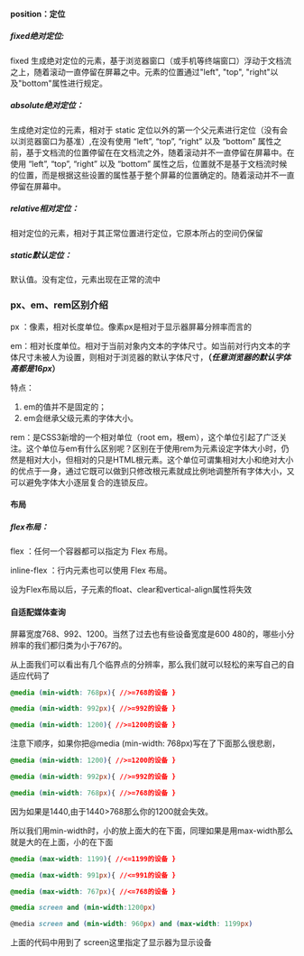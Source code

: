 #### **position：定位**

##### fixed绝对定位:

fixed 生成绝对定位的元素，基于浏览器窗口（或手机等终端窗口）浮动于文档流之上，随着滚动一直停留在屏幕之中。元素的位置通过"left", "top", "right"以及"bottom"属性进行规定。

##### absolute绝对定位：

生成绝对定位的元素，相对于 static 定位以外的第一个父元素进行定位（没有会以浏览器窗口为基准）,在没有使用 “left”, “top”, “right” 以及 “bottom” 属性之前，基于文档流的位置停留在在文档流之外，随着滚动并不一直停留在屏幕中。在使用 “left”, “top”, “right” 以及 “bottom” 属性之后，位置就不是基于文档流时候的位置，而是根据这些设置的属性基于整个屏幕的位置确定的。随着滚动并不一直停留在屏幕中。

##### relative相对定位：

相对定位的元素，相对于其正常位置进行定位，它原本所占的空间仍保留

##### static默认定位：

默认值。没有定位，元素出现在正常的流中



### px、em、rem区别介绍

px ：像素，相对长度单位。像素px是相对于显示器屏幕分辨率而言的

em：相对长度单位。相对于当前对象内文本的字体尺寸。如当前对行内文本的字体尺寸未被人为设置，则相对于浏览器的默认字体尺寸，**（*任意浏览器的默认字体高都是16px*）**

特点：

1. em的值并不是固定的；
2. em会继承父级元素的字体大小。

rem：是CSS3新增的一个相对单位（root em，根em），这个单位引起了广泛关注。这个单位与em有什么区别呢？区别在于使用rem为元素设定字体大小时，仍然是相对大小，但相对的只是HTML根元素。这个单位可谓集相对大小和绝对大小的优点于一身，通过它既可以做到只修改根元素就成比例地调整所有字体大小，又可以避免字体大小逐层复合的连锁反应。

#### 布局

##### **flex布局：**

flex ：任何一个容器都可以指定为 Flex 布局。

inline-flex ：行内元素也可以使用 Flex 布局。

设为Flex布局以后，子元素的float、clear和vertical-align属性将失效



#### 自适配媒体查询

屏幕宽度768、992、1200。当然了过去也有些设备宽度是600 480的，哪些小分辨率的我们都归类为小于767的。

从上面我们可以看出有几个临界点的分辨率，那么我们就可以轻松的来写自己的自适应代码了

```css
@media (min-width: 768px){ //>=768的设备 }

@media (min-width: 992px){ //>=992的设备 }

@media (min-width: 1200){ //>=1200的设备 }
```

注意下顺序，如果你把@media (min-width: 768px)写在了下面那么很悲剧，

```css
@media (min-width: 1200){ //>=1200的设备 }

@media (min-width: 992px){ //>=992的设备 }

@media (min-width: 768px){ //>=768的设备 }
```

因为如果是1440,由于1440>768那么你的1200就会失效。

所以我们用min-width时，小的放上面大的在下面，同理如果是用max-width那么就是大的在上面，小的在下面

```css
@media (max-width: 1199){ //<=1199的设备 }

@media (max-width: 991px){ //<=991的设备 }

@media (max-width: 767px){ //<=768的设备 }

@media screen and (min-width:1200px)

@media screen and (min-width: 960px) and (max-width: 1199px)
```

上面的代码中用到了 screen这里指定了显示器为显示设备

